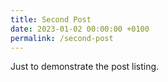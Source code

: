 ```yaml
---
title: Second Post
date: 2023-01-02 00:00:00 +0100
permalink: /second-post
---
```

Just to demonstrate the post listing.
